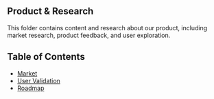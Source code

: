 Product & Research
---

This folder contains content and research about our product, including market research, product feedback, and user exploration.

Table of Contents
---

- [Market](./market.md)
- [User Validation](./ux_research/report.md)
- [Roadmap](./roadmap.md)
